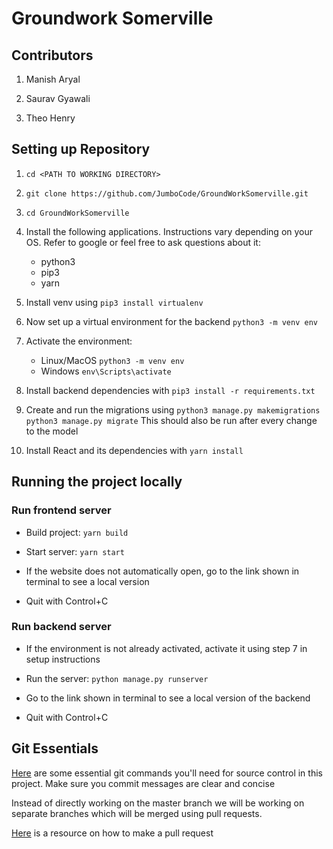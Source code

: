 # Groundwork Somerville

## Contributors
1. Manish Aryal

2. Saurav Gyawali

3. Theo Henry


## Setting up Repository

1.  `cd <PATH TO WORKING DIRECTORY>`

2.  `git clone https://github.com/JumboCode/GroundWorkSomerville.git`

3.  `cd GroundWorkSomerville`

4. Install the following applications. Instructions vary depending on your OS. Refer to google or feel free to ask questions about it:
	* python3
	* pip3
	* yarn

5. Install venv using `pip3 install virtualenv`

6. Now set up a virtual environment for the backend `python3 -m venv env`

7. Activate the environment:
	* Linux/MacOS `python3 -m venv env`
	* Windows `env\Scripts\activate`

8. Install backend dependencies with `pip3 install -r requirements.txt`

9. Create and run the migrations using
	`python3 manage.py makemigrations`
	`python3 manage.py migrate`
	This should also be run after every change to the model

11. Install React and its dependencies with `yarn install`


## Running the project locally

### Run frontend server

- Build project: `yarn build`

- Start server: `yarn start`

- If the website does not automatically open, go to the link shown in terminal to see a local version

- Quit with Control+C

### Run backend server

- If the environment is not already activated, activate it using step 7 in setup instructions

- Run the server: `python manage.py runserver`

- Go to the link shown in terminal to see a local version of the backend
 - Quit with Control+C

## Git Essentials
[Here](https://education.github.com/git-cheat-sheet-education.pdf) are some essential git commands you'll need for source control in this project. Make sure you commit messages are clear and concise

Instead of directly working on the master branch we will be working on separate branches which will be merged using pull requests.

[Here](https://help.github.com/articles/creating-a-pull-request/)  is a resource on how to make a pull request
